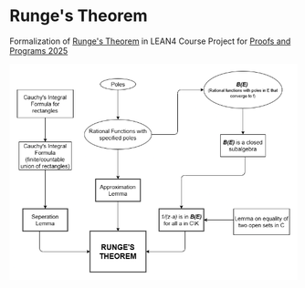 # Runge's Theorem
Formalization of [Runge's Theorem](https://en.wikipedia.org/wiki/Runge%27s_theorem) in LEAN4
Course Project for [Proofs and Programs 2025](https://math.iisc.ac.in/~gadgil/proofs-and-programs-2025/index.html)

![Blueprint](Runge-blueprint.png)

